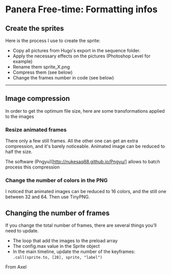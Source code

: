# Panera Free-time: Formatting infos

## Create the sprites

Here is the process I use to create the sprite:

- Copy all pictures from Hugo's export in the sequence folder.
- Apply the necessary effects on the pictures (Photoshop Level for example)
- Rename them sprite_X.png
- Compress them (see below)
- Change the frames number in code (see below)

______

## Image compression

In order to get the optimum file size, here are some transformations applied to the images

### Resize animated frames

There only a few still frames. All the other one can get an extra compression, and it's barely noticeable.
Animated image can be reduced to half the size.

The software (Pngyu)[http://nukesaq88.github.io/Pngyu/] allows to batch process this compression

### Change the number of colors in the PNG

I noticed that animated images can be reduced to 16 colors, and the still one between 32 and 64. Then use TinyPNG.


## Changing the number of frames

If you change the total number of frames, there are several things you'll need to update.

- The loop that add the images to the preload array
- The config.max value in the Sprite object
- In the main timeline, update the number of the keyframes: `.call(sprite.to, [28], sprite, "label")`


From Axel